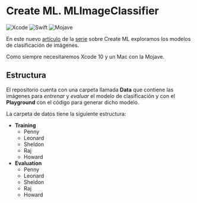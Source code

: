 # Create ML. MLImageClassifier

![Xcode](https://img.shields.io/badge/xcode-10-blue.svg) ![Swift](https://img.shields.io/badge/swift-4.2-red.svg) ![Mojave](https://img.shields.io/badge/Mojave-10.14-yellow.svg)

En este nuevo [artículo](http://desappstre.com/create-ml-tutorial-mlimageclassifier) de la [serie](http://desappstre.com/tag/create-ml/) sobre Create ML exploramos los modelos de clasificación de imágenes.

Como siempre necesitaremos Xcode 10 y un Mac con la Mojave.

## Estructura

El repositorio cuenta con una carpeta llamada **Data** que contiene las imágenes para *entrenar* y *evaluar* el modelo de clasificación y con el **Playground** con el código para generar dicho modelo.

La carpeta de datos tiene la siguiente estructura:

* **Training**
	* Penny
	* Leonard
	* Sheldon
	* Raj
	* Howard
* **Evaluation**
	* Penny
	* Leonard
	* Sheldon
	* Raj
	* Howard
